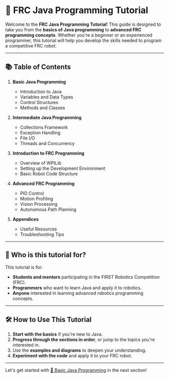 # 🌟 **FRC Java Programming Tutorial**

Welcome to the **FRC Java Programming Tutorial**! This guide is designed to take you from the **basics of Java programming** to **advanced FRC programming concepts**. Whether you're a beginner or an experienced programmer, this tutorial will help you develop the skills needed to program a competitive FRC robot.

---

## 📚 **Table of Contents**

1. **Basic Java Programming**
   - Introduction to Java
   - Variables and Data Types
   - Control Structures
   - Methods and Classes

2. **Intermediate Java Programming**
   - Collections Framework
   - Exception Handling
   - File I/O
   - Threads and Concurrency

3. **Introduction to FRC Programming**
   - Overview of WPILib
   - Setting up the Development Environment
   - Basic Robot Code Structure

4. **Advanced FRC Programming**
   - PID Control
   - Motion Profiling
   - Vision Processing
   - Autonomous Path Planning

5. **Appendices**
   - Useful Resources
   - Troubleshooting Tips

---

## 🎯 **Who is this tutorial for?**

This tutorial is for:
- **Students and mentors** participating in the FIRST Robotics Competition (FRC).
- **Programmers** who want to learn Java and apply it to robotics.
- **Anyone** interested in learning advanced robotics programming concepts.

---

## 🛠️ **How to Use This Tutorial**

1. **Start with the basics** if you're new to Java.
2. **Progress through the sections in order**, or jump to the topics you're interested in.
3. Use the **examples and diagrams** to deepen your understanding.
4. **Experiment with the code** and apply it to your FRC robot.

---

Let's get started with [📗 Basic Java Programming](02_Basic_Java_Programming.md) in the next section!
